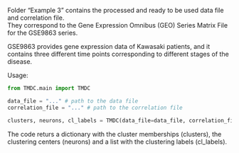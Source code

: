 Folder “Example 3” contains the processed and ready to be used data file and correlation file.   
They correspond to the Gene Expression Omnibus (GEO) Series Matrix File for the GSE9863 series.  

GSE9863 provides gene expression data of Kawasaki patients, and it contains three different time points corresponding to different stages of the disease.  

Usage:  
```python
from TMDC.main import TMDC

data_file = "..." # path to the data file
correlation_file = "..." # path to the correlation file

clusters, neurons, cl_labels = TMDC(data_file=data_file, correlation_file=correlation_file, n_neurons=-1, depth="auto")

```  

The code returs a dictionary with the cluster memberships (clusters),  the clustering centers (neurons) and a list with the clustering labels (cl_labels).


